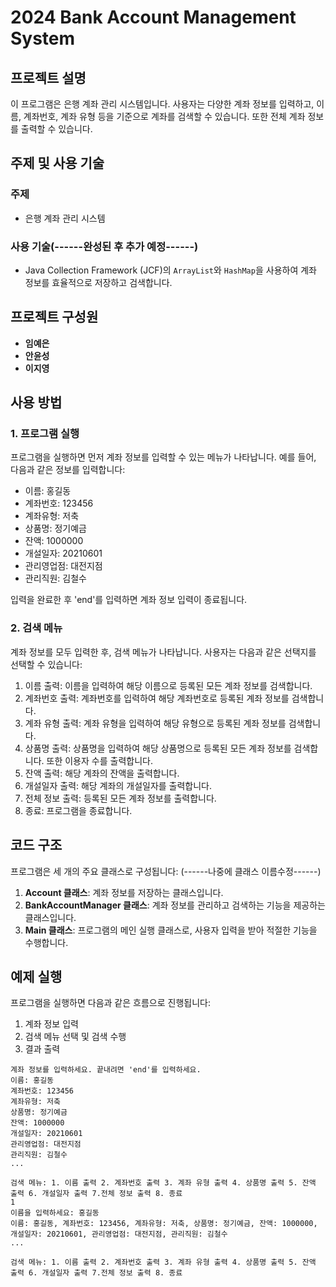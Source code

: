 # 2024 Bank Account Management System

## 프로젝트 설명

이 프로그램은 은행 계좌 관리 시스템입니다.  사용자는 다양한 계좌 정보를 입력하고, 이름, 계좌번호, 계좌 유형 등을 기준으로 계좌를 검색할 수 있습니다. 또한 전체 계좌 정보를 출력할 수 있습니다.

## 주제 및 사용 기술

### 주제
- 은행 계좌 관리 시스템

### 사용 기술(------완성된 후 추가 예정------)
- Java Collection Framework (JCF)의 `ArrayList`와 `HashMap`을 사용하여 계좌 정보를 효율적으로 저장하고 검색합니다.

## 프로젝트 구성원

- **임예은**
- **안윤성**
- **이지영**

## 사용 방법


### 1. 프로그램 실행
프로그램을 실행하면 먼저 계좌 정보를 입력할 수 있는 메뉴가 나타납니다. 예를 들어, 다음과 같은 정보를 입력합니다:
- 이름: 홍길동
- 계좌번호: 123456
- 계좌유형: 저축
- 상품명: 정기예금
- 잔액: 1000000
- 개설일자: 20210601
- 관리영업점: 대전지점
- 관리직원: 김철수

입력을 완료한 후 'end'를 입력하면 계좌 정보 입력이 종료됩니다.

### 2. 검색 메뉴
계좌 정보를 모두 입력한 후, 검색 메뉴가 나타납니다. 사용자는 다음과 같은 선택지를 선택할 수 있습니다:
1. 이름 출력: 이름을 입력하여 해당 이름으로 등록된 모든 계좌 정보를 검색합니다.
2. 계좌번호 출력: 계좌번호를 입력하여 해당 계좌번호로 등록된 계좌 정보를 검색합니다.
3. 계좌 유형 출력: 계좌 유형을 입력하여 해당 유형으로 등록된 계좌 정보를 검색합니다.
4. 상품명 출력: 상품명을 입력하여 해당 상품명으로 등록된 모든 계좌 정보를 검색합니다. 또한 이용자 수를 출력합니다.
5. 잔액 출력: 해당 계좌의 잔액을 출력합니다.
6. 개설일자 출력: 해당 계좌의 개설일자를  출력합니다.
7. 전체 정보 출력: 등록된 모든 계좌 정보를 출력합니다.
8. 종료: 프로그램을 종료합니다.

## 코드 구조
프로그램은 세 개의 주요 클래스로 구성됩니다: (------나중에 클래스 이름수정------)
1. **Account 클래스**: 계좌 정보를 저장하는 클래스입니다. 
2. **BankAccountManager 클래스**: 계좌 정보를 관리하고 검색하는 기능을 제공하는 클래스입니다.
3. **Main 클래스**: 프로그램의 메인 실행 클래스로, 사용자 입력을 받아 적절한 기능을 수행합니다.

## 예제 실행
프로그램을 실행하면 다음과 같은 흐름으로 진행됩니다:

1. 계좌 정보 입력
2. 검색 메뉴 선택 및 검색 수행
3. 결과 출력

```plaintext
계좌 정보를 입력하세요. 끝내려면 'end'를 입력하세요.
이름: 홍길동
계좌번호: 123456
계좌유형: 저축
상품명: 정기예금
잔액: 1000000
개설일자: 20210601
관리영업점: 대전지점
관리직원: 김철수
...

검색 메뉴: 1. 이름 출력 2. 계좌번호 출력 3. 계좌 유형 출력 4. 상품명 출력 5. 잔액 출력 6. 개설일자 출력 7.전체 정보 출력 8. 종료
1
이름을 입력하세요: 홍길동
이름: 홍길동, 계좌번호: 123456, 계좌유형: 저축, 상품명: 정기예금, 잔액: 1000000, 개설일자: 20210601, 관리영업점: 대전지점, 관리직원: 김철수
...

검색 메뉴: 1. 이름 출력 2. 계좌번호 출력 3. 계좌 유형 출력 4. 상품명 출력 5. 잔액 출력 6. 개설일자 출력 7.전체 정보 출력 8. 종료
